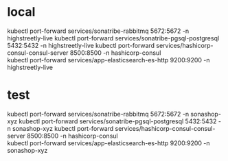 # local

kubectl port-forward services/sonatribe-rabbitmq 5672:5672 -n highstreetly-live
kubectl port-forward services/sonatribe-pgsql-postgresql 5432:5432 -n highstreetly-live
kubectl port-forward services/hashicorp-consul-consul-server 8500:8500 -n hashicorp-consul   
kubectl port-forward services/app-elasticsearch-es-http 9200:9200 -n highstreetly-live


# test

kubectl port-forward services/sonatribe-rabbitmq 5672:5672 -n sonashop-xyz
kubectl port-forward services/sonatribe-pgsql-postgresql 5432:5432 -n sonashop-xyz
kubectl port-forward services/hashicorp-consul-consul-server 8500:8500 -n hashicorp-consul   
kubectl port-forward services/app-elasticsearch-es-http 9200:9200 -n sonashop-xyz